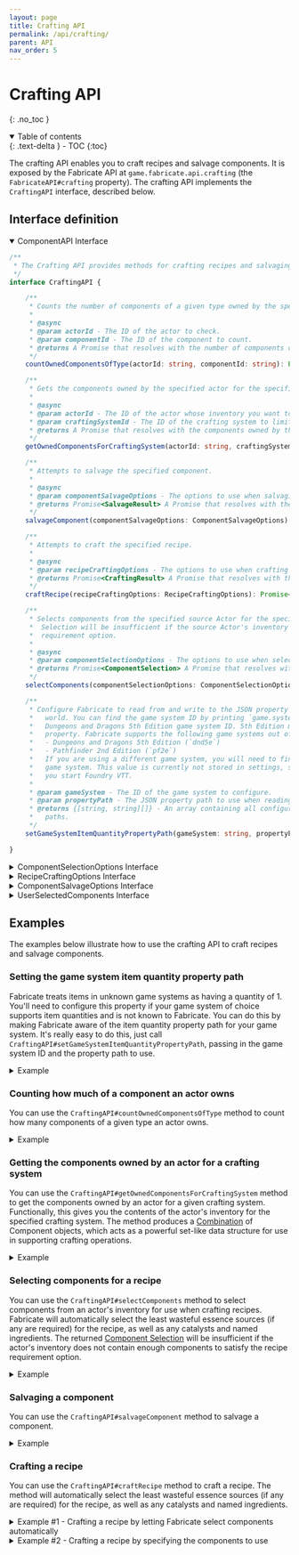 ```yaml
---
layout: page
title: Crafting API
permalink: /api/crafting/
parent: API
nav_order: 5
---
```


# Crafting API
{: .no_toc }

<details open markdown="block">
  <summary>
    Table of contents
  </summary>
  {: .text-delta }
- TOC
{:toc}
</details>

The crafting API enables you to craft recipes and salvage components.
It is exposed by the Fabricate API at `game.fabricate.api.crafting` (the `FabricateAPI#crafting` property).
The crafting API implements the `CraftingAPI` interface, described below.

## Interface definition

<details open markdown="block">
<summary>
ComponentAPI Interface
</summary>

```typescript
/**
 * The Crafting API provides methods for crafting recipes and salvaging components.
 */
interface CraftingAPI {

    /**
     * Counts the number of components of a given type owned by the specified actor.
     *
     * @async
     * @param actorId - The ID of the actor to check.
     * @param componentId - The ID of the component to count.
     * @returns A Promise that resolves with the number of components of this type owned by the actor.
     */
    countOwnedComponentsOfType(actorId: string, componentId: string): Promise<number>;

    /**
     * Gets the components owned by the specified actor for the specified crafting system.
     *
     * @async
     * @param actorId - The ID of the actor whose inventory you want to search.
     * @param craftingSystemId - The ID of the crafting system to limit component matches to.
     * @returns A Promise that resolves with the components owned by the actor for the specified crafting system.
     */
    getOwnedComponentsForCraftingSystem(actorId: string, craftingSystemId: string): Promise<Combination<Component>>;

    /**
     * Attempts to salvage the specified component.
     *
     * @async
     * @param componentSalvageOptions - The options to use when salvaging the component.
     * @returns Promise<SalvageResult> A Promise that resolves with the Salvage Result
     */
    salvageComponent(componentSalvageOptions: ComponentSalvageOptions): Promise<SalvageResult>;

    /**
     * Attempts to craft the specified recipe.
     *
     * @async
     * @param recipeCraftingOptions - The options to use when crafting the recipe.
     * @returns Promise<CraftingResult> A Promise that resolves with the prepared Crafting Result.
     */
    craftRecipe(recipeCraftingOptions: RecipeCraftingOptions): Promise<CraftingResult>;

    /**
     * Selects components from the specified source Actor for the specified recipe requirement option. The Component
     *  Selection will be insufficient if the source Actor's inventory does not contain enough components to satisfy the
     *  requirement option.
     *
     * @async
     * @param componentSelectionOptions - The options to use when selecting components.
     * @returns Promise<ComponentSelection> A Promise that resolves with the selected components.
     */
    selectComponents(componentSelectionOptions: ComponentSelectionOptions): Promise<ComponentSelection>;

    /**
     * Configure Fabricate to read from and write to the JSON property path when considering item quantity in your game
     *   world. You can find the game system ID by printing `game.system.id` to the console. For example, `dnd5e` is the
     *   Dungeons and Dragons 5th Edition game system ID. 5th Edition manages item quantity in the `system.quantity`
     *   property. Fabricate supports the following game systems out of the box:
     *   - Dungeons and Dragons 5th Edition (`dnd5e`)
     *   - Pathfinder 2nd Edition (`pf2e`)
     *   If you are using a different game system, you will need to find the correct property path for your
     *   game system. This value is currently not stored in settings, so you will need to call this method every time
     *   you start Foundry VTT.
     *
     * @param gameSystem - The ID of the game system to configure.
     * @param propertyPath - The JSON property path to use when reading and writing item quantity.
     * @returns {[string, string][]} - An array containing all configured game systems and their item quantity property
     *   paths.
     */
    setGameSystemItemQuantityPropertyPath(gameSystem: string, propertyPath: string): void;

}
```

</details>

<details markdown="block">
<summary>
ComponentSelectionOptions Interface
</summary>

```typescript
/**
 * Options used when selecting components from an actor's inventory for use when crafting recipes
 */
interface ComponentSelectionOptions {

    /**
     * The ID of the Actor whose inventory you want to select components from.
     */
    sourceActorId: string;

    /**
     * The optional ID of the Recipe Requirement Option to select components for. Not required if the recipe has only
     * one Result Option. If the recipe has multiple requirement options this must be specified.
     */
    requirementOptionId?: string;

    /**
     * The ID of the Recipe to select components for.
     */
    recipeId: string;
}
```

</details>

<details markdown="block">
<summary>
RecipeCraftingOptions Interface
</summary>

```typescript
/**
 * Options used when crafting a recipe.
 */
interface RecipeCraftingOptions {

    /**
     * The ID of the recipe to attempt.
     */
    recipeId: string;

    /**
     * The ID of the Actor from which the components should be removed.
     */
    sourceActorId: string;

    /**
     * The optional ID of the Actor to which any produced components should be added. If not specified, the
     * sourceActorId is used. Specify a different targetActorId when crafting from a container or shared inventory to
     * another character.
     */
    targetActorId?: string;

    /**
     * The optional ID of the Requirement Option to use. Not required if the recipe has only one Requirement Option. If
     * the recipe has multiple Requirement Options this must be specified.
     */
    requirementOptionId?: string;

    /**
     * The optional ID of the Result Option to use. Not required if the recipe has only one Result Option. If the recipe
     * has multiple Result Options this must be specified.
     */
    resultOptionId?: string;

    /**
     * The optional IDs and quantities of the components to use when crafting the recipe. If not specified, the
     * components and amounts will be selected automatically for the least wasteful essence sources (if any are
     * required). This is useful when customising component selection for essences. However, if the Recipe also requires
     * catalysts and named ingredients be sure to include them in the component selection. If an insufficient
     * combination is specified crafting will not be attempted.
     */
    userSelectedComponents?: UserSelectedComponents;

}
```

</details>

<details markdown="block">
<summary>
ComponentSalvageOptions Interface
</summary>

```typescript
/**
 * Options used when salvaging a component using the Crafting API.
 */
interface ComponentSalvageOptions {

    /**
     * The ID of the component to salvage.
     */
    componentId: string;

    /**
     * The ID of the Actor from which the component should be removed.
     */
    sourceActorId: string;

    /**
     * The optional ID of the Actor to which any produced components should be added. If not specified, the
     * sourceActorId is used. Specify a different targetActorId when salvaging from a container or shared inventory to
     * another character.
     */
    targetActorId?: string;

    /**
     * The optional ID of the Salvage Option to use. Not required if the component has only one Salvage Option. If the
     * component has multiple Salvage Options this must be specified.
     */
    salvageOptionId?: string;

}
```

</details>

<details markdown="block">
<summary>
UserSelectedComponents Interface
</summary>

```typescript
/**
 * Options used when explicitly selecting components for crafting recipes
 */
interface UserSelectedComponents {

    /**
     * The IDs and quantities of the catalysts to use when crafting the recipe.
     */
    catalysts: Record<string, number>;

    /**
     * The IDs and quantities of the ingredients to use when crafting the recipe.
     */
    ingredients: Record<string, number>;

    /**
     * The IDs and quantities of the components to use as essence sources when crafting the recipe.
     */
    essenceSources: Record<string, number>;

}
```

</details>

## Examples

The examples below illustrate how to use the crafting API to craft recipes and salvage components.

### Setting the game system item quantity property path

Fabricate treats items in unknown game systems as having a quantity of 1.
You'll need to configure this property if your game system of choice supports item quantities and is not known to Fabricate.
You can do this by making Fabricate aware of the item quantity property path for your game system.
It's really easy to do this, just call `CraftingAPI#setGameSystemItemQuantityPropertyPath`, passing in the game system ID and the property path to use.

<details markdown="block">
<summary>
Example
</summary>

```typescript
// Replace gameSystemId with the ID of the game system to configure, e.g. "dnd5e"
const gameSystemId = "gameSystemId"; 
// Replace itemQuantityPropertyPath with the JSON property path to use when reading and writing item quantity in this game system, e.g. "system.quantity"
const itemQuantityPropertyPath = "property.path"; 
game.fabricate.api.crafting.setGameSystemItemQuantityPropertyPath(gameSystemId, itemQuantityPropertyPath);
```

</details>

### Counting how much of a component an actor owns

You can use the `CraftingAPI#countOwnedComponentsOfType` method to count how many components of a given type an actor owns.

<details markdown="block">
<summary>
Example
</summary>

```typescript
const actorId = "actorId"; // <-- Replace actorId with the ID of the actor to check.
const componentId = "componentId"; // <-- Replace componentId with the ID of the component to count.
const count = await game.fabricate.api.crafting.countOwnedComponentsOfType(actorId, componentId);
```

</details>

### Getting the components owned by an actor for a crafting system

You can use the `CraftingAPI#getOwnedComponentsForCraftingSystem` method to get the components owned by an actor for a given crafting system.
Functionally, this gives you the contents of the actor's inventory for the specified crafting system.
The method produces a [Combination](../types#combination) of Component objects, which acts as a powerful set-like data structure for use in supporting crafting operations.

<details markdown="block">
<summary>
Example
</summary>

```typescript
const actorId = "actorId"; // <-- Replace actorId with the ID of the actor whose inventory you want to search.
const craftingSystemId = "craftingSystemId"; // <-- Replace craftingSystemId with the ID of the crafting system to limit component matches to.
const componentCombination = await game.fabricate.api.crafting.getOwnedComponentsForCraftingSystem(actorId, craftingSystemId);
componentCombination.units.forEach(unit => {
    const component = unit.element;
    const quantity = unit.quantity;
    console.log(`Actor ${actorId} owns ${quantity} of component ${component.id}`);
});
```

</details>

### Selecting components for a recipe

You can use the `CraftingAPI#selectComponents` method to select components from an actor's inventory for use when crafting recipes.
Fabricate will automatically select the least wasteful essence sources (if any are required) for the recipe, as well as any catalysts and named ingredients.
The returned [Component Selection](../types#componentselection) will be insufficient if the actor's inventory does not contain enough components to satisfy the recipe requirement option.

<details markdown="block">
<summary>
Example
</summary>

```typescript
const componentSelectionOptions = {
    sourceActorId: "actorId", // <-- Replace actorId with the ID of the actor whose inventory you want to select components from.
    requirementOptionId: "requirementOptionId", // <-- Replace requirementOptionId with the ID of the Recipe Requirement Option to select components for. Not required if the recipe has only one Requirement Option.
    recipeId: "recipeId" // <-- Replace recipeId with the ID of the Recipe to select components for.
};
const componentSelection = await game.fabricate.api.crafting.selectComponents(componentSelectionOptions);
```

</details>

### Salvaging a component

You can use the `CraftingAPI#salvageComponent` method to salvage a component.

<details markdown="block">
<summary>
Example
</summary>

```typescript
const componentSalvageOptions = {
    componentId: "componentId", // <-- Replace componentId with the ID of the component to salvage.
    sourceActorId: "actorId", // <-- Replace actorId with the ID of the actor from which the component should be removed.
    targetActorId: "actorId", // <-- Replace actorId with the ID of the actor to which any produced components should be added. If not specified, the sourceActorId is used.
    salvageOptionId: "salvageOptionId" // <-- Replace salvageOptionId with the ID of the Salvage Option to use. Not required if the component has only one Salvage Option.
};
const salvageResult = await game.fabricate.api.crafting.salvageComponent(componentSalvageOptions);
```

</details>

### Crafting a recipe

You can use the `CraftingAPI#craftRecipe` method to craft a recipe.
The method will automatically select the least wasteful essence sources (if any are required) for the recipe, as well as any catalysts and named ingredients.

<details markdown="block">
<summary>
Example #1 - Crafting a recipe by letting Fabricate select components automatically
</summary>

```typescript
const recipeCraftingOptions = {
    recipeId: "recipeId", // <-- Replace recipeId with the ID of the recipe to attempt.
    sourceActorId: "actorId", // <-- Replace actorId with the ID of the actor from which the components should be removed.
    targetActorId: "actorId", // <-- Replace actorId with the ID of the actor to which any produced components should be added. If not specified, the sourceActorId is used.
    requirementOptionId: "requirementOptionId", // <-- Replace requirementOptionId with the ID of the Requirement Option to use. Not required if the recipe has only one Requirement Option.
    resultOptionId: "resultOptionId", // <-- Replace resultOptionId with the ID of the Result Option to use. Not required if the recipe has only one Result Option.
};
const craftingResult = await game.fabricate.api.crafting.craftRecipe(recipeCraftingOptions);
```

</details>

<details markdown="block">
<summary>
Example #2 - Crafting a recipe by specifying the components to use
</summary>

```typescript
const recipeCraftingOptions = {
    recipeId: "recipeId", // <-- Replace recipeId with the ID of the recipe to attempt.
    sourceActorId: "actorId", // <-- Replace actorId with the ID of the actor from which the components should be removed.
    targetActorId: "actorId", // <-- Replace actorId with the ID of the actor to which any produced components should be added. If not specified, the sourceActorId is used.
    requirementOptionId: "requirementOptionId", // <-- Replace requirementOptionId with the ID of the Requirement Option to use. Not required if the recipe has only one Requirement Option.
    resultOptionId: "resultOptionId", // <-- Replace resultOptionId with the ID of the Result Option to use. Not required if the recipe has only one Result Option.
    userSelectedComponents: {
        catalysts: { // <-- Replace the keys and values in this object with the IDs and quantities of the catalysts to use when crafting the recipe.
            "componentId": 1 
        },
        ingredients: { // <-- Replace the keys and values in this object with the IDs and quantities of the ingredients to use when crafting the recipe.
            "componentId": 1 
        },
        essenceSources: { // <-- Replace the keys and values in this object with the IDs and quantities of the components to use as essence sources when crafting the recipe.
            "componentId": 1 
        }
    }
};
const craftingResult = await game.fabricate.api.crafting.craftRecipe(recipeCraftingOptions);
```

</details>